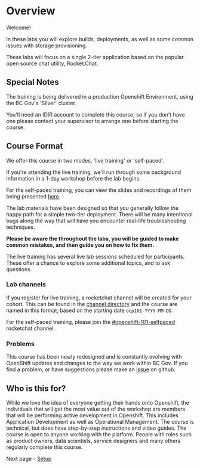 # Overview
Welcome!

In these labs you will explore builds, deployments, as well as some common issues with storage provisioning.

These labs will focus on a single 2-tier application based on the popular open source chat utility, Rocket.Chat.

## Special Notes

The training is being delivered in a production Openshift Environment, using the BC Gov's 'Silver' cluster. 

You'll need an IDIR account to complete this course, so if you don't have one please contact your supervisor to arrange one before starting the course.

## Course Format

We offer this course in two modes, 'live training' or 'self-paced'. 

If you're attending the live training, we'll run through some background information in a 1-day workshop before the lab begins. 

For the self-paced training, you can view the slides and recordings of them being presented [here](https://docs.google.com/presentation/d/1VNxqtRRECNd4uzZZslpLsdKYYXN70Gpu-jCLCD1yF9Y/edit?usp=sharinghere). 

The lab materials have been designed so that you generally follow the happy path for a simple two-tier deployment. There will be many intentional bugs along the way that will have you encounter real-life troubleshooting techniques.

__Please be aware the throughout the labs, you will be guided to make common mistakes, and then guide you on how to fix them.__

The live training has several live lab sessions scheduled for participants. These offer a chance to explore some additional topics, and to ask questions. 

### Lab channels

If you register for live training, a rocketchat channel will be created for your cohort. This can be found in the [channel directory](https://chat.developer.gov.bc.ca/directory/channels) and the course are named in this format, based on the starting date `ocp101-YYYY-MM-DD`. 

For the self-paced training, please join the [#openshift-101-selfpaced](https://chat.developer.gov.bc.ca/channel/openshift-101-selfpaced) rocketchat channel. 

### Problems

This course has been newly redesigned and is constantly evolving with OpenShift updates and changes to the way we work within BC Gov. If you find a problem, or have suggestions please make an [issue](https://github.com/BCDevOps/devops-platform-workshops/issues/new/choose) on github.

## Who is this for?

While we love the idea of everyone getting their hands onto Openshift, the individuals that will get the most value out of the workshop are members that will be performing active development in Openshift. This includes Application Development as well as Operational Management. The course is technical, but does have step-by-step instructions and video guides. The course is open to anyone working with the platform. People with roles such as  product owners, data scientists, service designers and many others regularly complete this course.  

Next page - [Setup](./01_adding_team_members.md)
